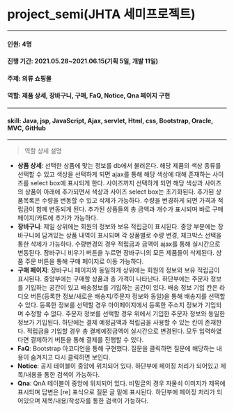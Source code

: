 # project_semi(JHTA 세미프로젝트)
--------------
#### 인원: 4명
#### 진행 기간: 2021.05.28~2021.06.15(기획 5일, 개발 11일)   
#### 주제: 의류 쇼핑몰   
#### 역할: 제품 상세, 장바구니, 구매, FaQ, Notice, Qna 페이지 구현   
----------------
#### skill: Java, jsp, JavaScript, Ajax, servlet, Html, css, Bootstrap, Oracle, MVC, GitHub   
------------------
>역할 상세 설명   
- **상품 상세**: 선택한 상품에 맞는 정보를 db에서 불러온다. 해당 제품의 색상 종류를 선택할 수 있고 색상을 선택하게 되면 ajax를 통해 해당 색상에 대해 존재하는 사이즈를 select box에 표시되게 한다. 사이즈까지 선택하게 되면 해당 색상과 사이즈의 상품이 아래에 추가되면서 색상과 사이즈 select box는 초기화된다. 추가된 상품목록은 수량을 변동할 수 있고 삭제가 가능하다. 수량을 변경하게 되면 가격과 적립금이 함께 변동되게 된다. 추가된 상품들의 총 금액과 개수가 표시되며 바로 구매 페이지/카트에 추가가 가능하다.   
- **장바구니**: 제일 상위에는 회원의 정보와 보유 적립금이 표시된다. 중앙 부분에는 장바구니에 담겨있는 상품 내역이 표시되며 각 상품별로 수량 변경, 체크박스 선택을 통한 삭제가 가능하다. 수량변경의 경우 적립금과 금액이 ajax를 통해 실시간으로 변동된다. 장바구니 비우기 버튼을 누르면 장바구니의 모든 제품들이 삭제된다. 상품 주문 버튼을 통해 구매 페이지로 이동 가능하다.   
- **구매 페이지**: 장바구니 페이지와 동일하게 상위에는 회원의 정보와 보유 적립금이 표시된다. 중앙부에는 구매할 상품과 총 가격이 나타난다. 하단부에는 주문자 정보를 기입하는 공간이 있고 배송정보를 기입하는 공간이 있다. 배송 정보 기입 칸은 라디오 버튼(등록한 정보/새로운 배송지/주문자 정보와 동일)을 통해 배송지를 선택할 수 있다. 등록한 정보를 선택할 경우 마이페이지에서 등록한 주소지 정보가 기입되며 수정할 수 없다. 주문자 정보를 선택할 경우 위에서 기입한 주문자 정보와 동일한 정보가 기입된다. 하단에는 결제 예정금액과 적립금을 사용할 수 있는 칸이 존재한다. 적립금을 기입할 경우 총 결제예정금액이 실시간으로 변경된다. 모두 입력하였다면 결제하기 버튼을 통해 결제를 진행할 수 있다.   
- **FaQ**: Bootstrap 아코디언을 통해 구현했다. 질문을 클릭하면 질문에 해당하는 내용이 숨겨지고 다시 클릭하면 보인다.   
- **Notice**: 공지 테이블이 중앙에 위치되어 있다. 하단부에 페이징 처리가 되어있고 제목/내용을 통한 검색이 가능하다.   
- **Qna**: QnA 테이블이 중앙에 위치되어 있다. 비밀글의 경우 자물쇠 이미지가 제목에 표시되며 답변은 [re] 표식으로 질문 글 밑에 표시된다. 하단부에 페이징 처리가 되어있으며 제목/내용/작성자를 통한 검색이 가능하다.
